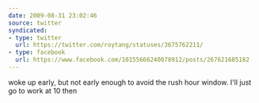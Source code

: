 ```yaml
---
date: 2009-08-31 23:02:46
source: twitter
syndicated:
- type: twitter
  url: https://twitter.com/roytang/statuses/3675762211/
- type: facebook
  url: https://www.facebook.com/10155666240078912/posts/267621685182
---
```


woke up early, but not early enough to avoid the rush hour window. I'll just go to work at 10 then